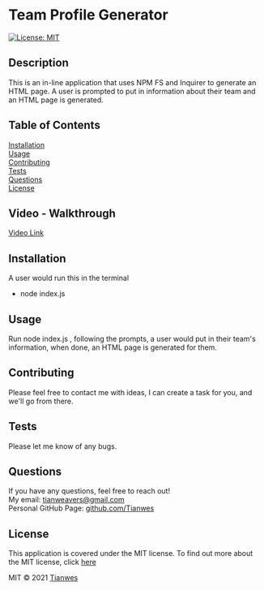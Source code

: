 
# Team Profile Generator   
[![License: MIT](https://img.shields.io/badge/License-MIT-green)](https://opensource.org/licenses/MIT)

## Description
This is an in-line application that uses NPM FS and Inquirer to generate an HTML page.  A user is prompted to put in information about their team and an HTML page is generated.

## Table of Contents
[Installation](#installation)  
[Usage](#usage)  
[Contributing](#contributing)  
[Tests](#tests)  
[Questions](#questions)  
[License](#license) 

## Video - Walkthrough
[Video Link](https://drive.google.com/file/d/1Ufp4lUK9PMQDLiewq_P2WB0sa2WwnOQ9/view)

## Installation
A user would run this in the terminal
- node index.js

## Usage
Run node index.js , following the prompts, a user would put in their team's information, when done, an HTML page is generated for them.

## Contributing
Please feel free to contact me with ideas, I can create a task for you, and we'll go from there.

## Tests
Please let me know of any bugs.

## Questions
If you have any questions, feel free to reach out!  
My email: [tianweavers@gmail.com](mailto:tianweavers@gmail.com)  
Personal GitHub Page: [github.com/Tianwes](https://github.com/Tianwes)

## License
This application is covered under the MIT license.
To find out more about the MIT license, click [here](https://opensource.org/licenses/MIT)

MIT © 2021 [Tianwes](https://github.com/Tianwes)

